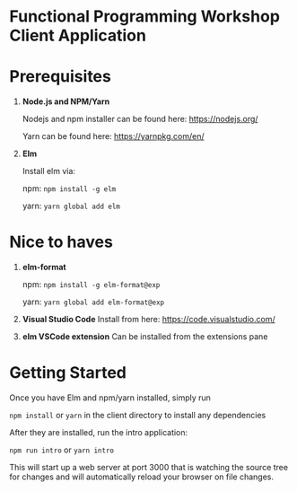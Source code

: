 Functional Programming Workshop Client Application
==================================================

Prerequisites
=============

1) **Node.js and NPM/Yarn**

   Nodejs and npm installer can be found here: https://nodejs.org/

   Yarn can be found here: https://yarnpkg.com/en/
2) **Elm**

   Install elm via:

     npm: `npm install -g elm`

     yarn: `yarn global add elm`

Nice to haves
=============
1) **elm-format**

   npm: `npm install -g elm-format@exp`

   yarn: `yarn global add elm-format@exp`

2) **Visual Studio Code**
   Install from here: https://code.visualstudio.com/
3) **elm VSCode extension**
   Can be installed from the extensions pane

Getting Started
===============

Once you have Elm and npm/yarn installed, simply run

`npm install` or `yarn` in the client directory to install any dependencies

After they are installed, run the intro application:

`npm run intro` or `yarn intro`

This will start up a web server at port 3000 that is watching the source tree 
for changes and will automatically reload your browser on file changes.
